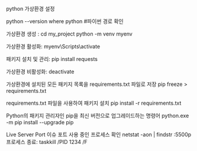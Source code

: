 python 가상환경 설정

python --version
where python #파이썬 경로 확인

가상환경 생성 :
cd my_project
python -m venv myenv

가상환경 활성화:
myenv\Scripts\activate

패키지 설치 및 관리:
pip install requests

가상환경 비활성화:
deactivate

가상환경에 설치된 모든 패키지 목록을 requirements.txt 파일로 저장
pip freeze > requirements.txt

requirements.txt 파일을 사용하여 패키지 설치
pip install -r requirements.txt

Python의 패키지 관리자인 pip을 최신 버전으로 업그레이드하는 명령어
python.exe -m pip install --upgrade pip


Live Server Port 이슈
포트 사용 중인 프로세스 확인
netstat -aon | findstr :5500p
프로세스 종료: taskkill /PID 1234 /F
